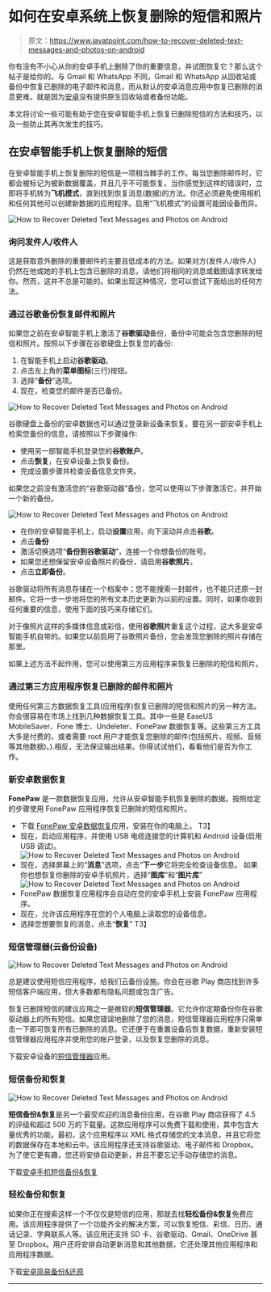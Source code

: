 # 如何在安卓系统上恢复删除的短信和照片

> 原文：<https://www.javatpoint.com/how-to-recover-deleted-text-messages-and-photos-on-android>

你有没有不小心从你的安卓手机上删除了你的重要信息，并试图恢复它？那么这个帖子是给你的。与 Gmail 和 WhatsApp 不同，Gmail 和 WhatsApp 从回收站或备份中恢复已删除的电子邮件和消息，而从默认的安卓消息应用中恢复已删除的消息更难。就是因为[安卓](https://www.javatpoint.com/android-tutorial)没有提供原生回收站或者备份功能。

本文将讨论一些可能有助于您在安卓智能手机上恢复已删除短信的方法和技巧，以及一些防止其再次发生的技巧。

## 在安卓智能手机上恢复删除的短信

在安卓智能手机上恢复删除的短信是一项相当棘手的工作。每当您删除邮件时，它都会被标记为被新数据覆盖，并且几乎不可能恢复。当你感觉到这样的错误时，立即将手机转为**飞机模式**，直到找到恢复消息(数据)的方法。你还必须避免使用相机和任何其他可以创建新数据的应用程序。启用“飞机模式”的设置可能因设备而异。

![How to Recover Deleted Text Messages and Photos on Android](img/f93a7d7f0175ae572a47c970c4166e6d.png)

### 询问发件人/收件人

这是获取意外删除的重要邮件的主要且低成本的方法。如果对方(发件人/收件人)仍然在他或她的手机上包含已删除的消息，请他们将相同的消息或截图请求转发给你。然而，这并不总是可能的。如果出现这种情况，您可以尝试下面给出的任何方法。

### 通过谷歌备份恢复邮件和照片

如果您之前在安卓智能手机上激活了**谷歌驱动**备份，备份中可能会包含您删除的短信和照片。按照以下步骤在谷歌硬盘上恢复您的备份:

1.  在智能手机上启动**谷歌驱动**。
2.  点击左上角的**菜单图标**(三行)按钮。
3.  选择“**备份**”选项。
4.  现在，检查您的邮件是否已备份。

![How to Recover Deleted Text Messages and Photos on Android](img/6aff734a2529a9e7ad5d7d69c184da00.png)

谷歌硬盘上备份的安卓数据也可以通过登录新设备来恢复。要在另一部安卓手机上检索您备份的信息，请按照以下步骤操作:

*   使用另一部智能手机登录您的**谷歌账户**。
*   点击**恢复**，在安卓设备上恢复备份。
*   完成设置步骤并检查设备信息文件夹。

如果您之前没有激活您的“谷歌驱动器”备份，您可以使用以下步骤激活它，并开始一个新的备份。

![How to Recover Deleted Text Messages and Photos on Android](img/1c31f847014d74f2adcb13854363363a.png)

*   在你的安卓智能手机上，启动**设置**应用，向下滚动并点击**谷歌**。
*   点击**备份**
*   激活切换选项“**备份到谷歌驱动**”，连接一个你想备份的账号。
*   如果您还想保留安卓设备照片的备份，请启用**谷歌照片**。
*   点击**立即备份**。

谷歌驱动将所有消息存储在一个档案中；您不能搜索一封邮件，也不能只还原一封邮件。它将一步一步地将您的所有文本历史更新为以前的设置。同时，如果你收到任何重要的信息，使用下面的技巧来存储它们。

对于像照片这样的多媒体信息或彩信，使用**谷歌照片**重复这个过程，这大多是安卓智能手机自带的。如果您以前启用了谷歌照片备份，您会发现您删除的照片存储在那里。

如果上述方法不起作用，您可以使用第三方应用程序来恢复已删除的短信和照片。

### 通过第三方应用程序恢复已删除的邮件和照片

使用任何第三方数据恢复工具(应用程序)恢复已删除的短信和照片的另一种方法。你会很容易在市场上找到几种数据恢复工具。其中一些是 EaseUS MobileSaver、Fone 博士、Undeleter、FonePaw 数据恢复等。这些第三方工具大多是付费的，或者需要 root 用户才能恢复您删除的邮件(包括照片、视频、音频等其他数据)。).相反，无法保证输出结果。你得试试他们，看看他们是否为你工作。

### 新安卓数据恢复

**FonePaw** 是一款数据恢复应用，允许从安卓智能手机恢复删除的数据。按照给定的步骤使用 FonePaw 应用程序恢复已删除的短信和照片。

*   下载 [FonePaw 安卓数据恢复](https://www.fonepaw.com/android-data-recovery/)应用，安装在你的电脑上。
    T3】
*   现在，启动应用程序，并使用 USB 电缆连接您的计算机和 Android 设备(启用 USB 调试)。
    ![How to Recover Deleted Text Messages and Photos on Android](img/f2c5d3eb661fe0dd397e5dcaca2fce5a.png)
*   现在，选择屏幕上的“**消息**”选项，点击“**下一步**它将完全检查设备信息。
    如果你也想恢复你删除的安卓手机照片，选择“**图库**”和“**图片库**”
    ![How to Recover Deleted Text Messages and Photos on Android](img/555cf371766d8a90c8f759c2efc7c1d1.png)
*   FonePaw 数据恢复应用程序会自动在您的安卓手机上安装 FonePaw 应用程序。
*   现在，允许该应用程序在您的个人电脑上读取您的设备信息。
*   选择您想要恢复的消息，点击“**恢复**”
    T3】

### 短信管理器(云备份设备)

![How to Recover Deleted Text Messages and Photos on Android](img/77b91c42552c3340dd7674d322531da0.png)

总是建议使用短信应用程序，给我们云备份设施。你会在谷歌 Play 商店找到许多短信客户端应用，但大多数都有隐私问题或包含广告。

恢复已删除短信的建议应用之一是微软的**短信管理器**。它允许你定期备份你在谷歌驱动器上的所有短信。如果您错误地删除了您的消息，短信管理器应用程序只需单击一下即可恢复所有已删除的消息。它还便于在重置设备后恢复数据，重新安装短信管理器应用程序并使用您的帐户登录，以及恢复您删除的消息。

下载安卓设备的[短信管理器](https://play.google.com/store/apps/details?id=com.microsoft.android.smsorganizer)应用。

### 短信备份和恢复

![How to Recover Deleted Text Messages and Photos on Android](img/2469b3f21e54acc622f9a471ce8327e4.png)

**短信备份&恢复**是另一个最受欢迎的消息备份应用，在谷歌 Play 商店获得了 4.5 的评级和超过 500 万的下载量。这款应用程序可以免费下载和使用，其中包含大量优秀的功能。最初，这个应用程序以 XML 格式存储您的文本消息，并且它将您的数据保存在本地和云中。该应用程序还支持谷歌驱动、电子邮件和 Dropbox。为了使它更有趣，您还将安排自动更新，并且不要忘记手动存储您的消息。

下载[安卓手机短信备份&恢复](https://play.google.com/store/apps/details?id=com.riteshsahu.SMSBackupRestore&hl=en)

### 轻松备份和恢复

如果你正在搜索这样一个不仅仅是短信的应用，那就去找**轻松备份&恢复**免费应用。该应用程序提供了一个功能齐全的解决方案，可以恢复短信、彩信、日历、通话记录、字典联系人等。该应用还支持 SD 卡、谷歌驱动、Gmail、OneDrive 甚至 Dropbox。用户还将安排自动更新消息和其他数据，它还处理其他应用程序和应用程序数据。

下载[安卓简易备份&还原](https://www.apkmirror.com/apk/mdroid-apps/easy-backup-restore/easy-backup-restore-4-9-18-release/easy-backup-restore-4-9-18-android-apk-download/)

* * *